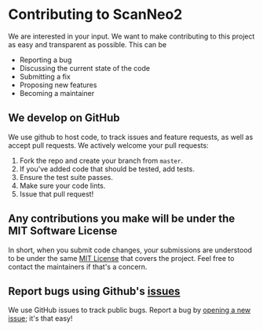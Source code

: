# Contributing to ScanNeo2

We are interested in your input. We want to make contributing to this project as easy and transparent as possible. This can be
- Reporting a bug
- Discussing the current state of the code
- Submitting a fix
- Proposing new features
- Becoming a maintainer

## We develop on GitHub

We use github to host code, to track issues and feature requests, as well as accept pull requests. We actively welcome your pull requests:
1. Fork the repo and create your branch from `master`.
2. If you've added code that should be tested, add tests.
3. Ensure the test suite passes.
4. Make sure your code lints.
6. Issue that pull request!

## Any contributions you make will be under the MIT Software License
In short, when you submit code changes, your submissions are understood to be under the same [MIT License](http://choosealicense.com/licenses/mit/) 
that covers the project. Feel free to contact the maintainers if that's a concern.

## Report bugs using Github's [issues](https://github.com/briandk/transcriptase-atom/issues)
We use GitHub issues to track public bugs. Report a bug by [opening a new issue](); it's that easy!



